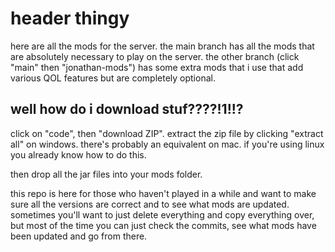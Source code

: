 # header thingy

here are all the mods for the server. the main branch has all the mods that are absolutely necessary to play on the server. the other branch (click "main" then "jonathan-mods") has some extra mods that i use that add various QOL features but are completely optional.

## well how do i download stuf????!1!!?

click on "code", then "download ZIP". extract the zip file by clicking "extract all" on windows. there's probably an equivalent on mac. if you're using linux you already know how to do this.

then drop all the jar files into your mods folder.

this repo is here for those who haven't played in a while and want to make sure all the versions are correct and to see what mods are updated. sometimes you'll want to just delete everything and copy everything over, but most of the time you can just check the commits, see what mods have been updated and go from there.

